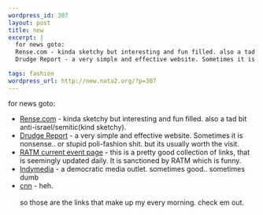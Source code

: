 ```yaml
--- 
wordpress_id: 307
layout: post
title: new
excerpt: |
  for news goto:
  Rense.com - kinda sketchy but interesting and fun filled. also a tad bit anti-israel/semitic(kind sketchy).
  Drudge Report - a very simple and effective website. Sometimes it is nonsense.. or stupid poli-fashion shit. but its usually worth the visit. 

tags: fashion
wordpress_url: http://new.nata2.org/?p=307
---
```

for news goto:
<ul>
<li><a href="http://rense.com/">Rense.com</a> - kinda sketchy but interesting and fun filled. also a tad bit anti-israel/semitic(kind sketchy).</li>
<li><a href="http://drudgereport.com">Drudge Report</a> - a very simple and effective website. Sometimes it is nonsense.. or stupid poli-fashion shit. but its usually worth the visit.</li>
<li><a href="http://ratm.com/new2/news/current_events/index.html">RATM current event page</a> - this is a pretty good collection of links, that is seemingly updated daily. It is sanctioned by RATM which is funny.</li>
<li><a href="http://www.indymedia.org">Indymedia</a> - a democratic media outlet. sometimes good.. sometimes dumb</li>
<li><a href="http://www.cnn.com">cnn</a> - heh.<br>
<br>
so those are the links that make up my every morning. check em out.</li>
</ul>

